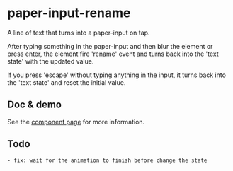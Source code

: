 # paper-input-rename

A line of text that turns into a paper-input on tap. 

After typing something in the paper-input and then blur the element or press enter, the element fire 'rename' event and turns back into the 'text state' with the updated value.

If you press 'escape' without typing anything in the input, it  turns back into the 'text state' and reset the initial value.

## Doc & demo

See the [component page](http://zecat.github.io/paper-input-rename) for more information.

## Todo

	- fix: wait for the animation to finish before change the state